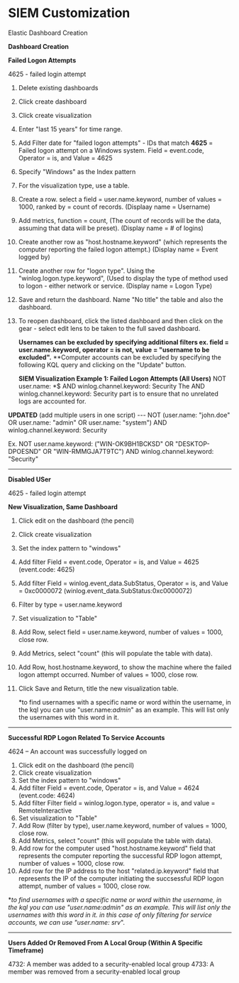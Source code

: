 # SIEM Customization 
Elastic Dashboard Creation

**Dashboard Creation**

**Failed Logon Attempts**

4625 - failed login attempt

1. Delete existing dashboards
2. Click create dashboard
3. Click create visualization
4. Enter "last 15 years" for time range.
5. Add Filter date for "failed logon attempts" - IDs that match **4625** = Failed logon attempt on a Windows system. Field = event.code, Operator = is, and Value = 4625
6. Specify "Windows" as the Index pattern
7. For the visualization type, use a table.
8. Create a row. select a field = user.name.keyword, number of values = 1000, ranked by = count of records. (Displaay name = Username)
9. Add metrics, function = count, (The count of records will be the data, assuming that data will be preset). (Display name = # of logins)
10. Create another row as "host.hostname.keyword" (which represents the computer reporting the failed logon attempt.) (Display name = Event logged by)
11. Create another row for "logon type". Using the "winlog.logon.type.keyword", (Used to display the type of method used to logon - either network or service. (Display name = Logon Type)
12. Save and return the dashboard. Name "No title" the table and also the dashboard.
13. To reopen dashboard, click the listed dashboard and then click on the gear - select edit lens to be taken to the full saved dashboard. 

    **Usernames can be excluded by specifying additional filters ex. field = user.name.keyword, operator = is not, value = "username to be excluded".**
    **Computer accounts can be excluded by specifying the following KQL query and clicking on the "Update" button.

      **SIEM Visualization Example 1: Failed Logon Attempts (All Users)**
      NOT user.name: *$ AND winlog.channel.keyword: Security
      The AND winlog.channel.keyword: Security part is to ensure that no unrelated logs are accounted for.

**UPDATED** (add multiple users in one script) ---
    NOT (user.name: "john.doe" OR user.name: "admin" OR user.name: "system") AND winlog.channel.keyword: Security

Ex. NOT user.name.keyword: ("WIN-OK9BH1BCKSD" OR "DESKTOP-DPOESND" OR "WIN-RMMGJA7T9TC") AND winlog.channel.keyword: "Security" 


_____________

**Disabled USer**

4625 - failed login attempt

**New Visualization, Same Dashboard**

1. Click edit on the dashboard (the pencil)
2. Click create visualization
3. Set the index pattern to "windows"
4. Add filter Field = event.code, Operator = is, and Value = 4625 (event.code: 4625)
5. Add filter Field = winlog.event_data.SubStatus, Operator = is, and Value = 0xc0000072 (winlog.event_data.SubStatus:0xc0000072)
6. Filter by type = user.name.keyword
7. Set visualization to "Table"
8. Add Row, select field = user.name.keyword, number of values = 1000, close row.
9. Add Metrics, select "count" (this will populate the table with data).
10. Add Row, host.hostname.keyword, to show the machine where the failed logon attempt occurred. Number of values = 1000, close row.
11. Click Save and Return, title the new visualization table.

    *to find usernames with a specific name or word within the username, in the kql you can use "user.name:*admin*" as an example. This will list only the usernames with this word in it.


-----------------------------

**Successful RDP Logon Related To Service Accounts**

4624 – An account was successfully logged on

1. Click edit on the dashboard (the pencil)
2. Click create visualization
3. Set the index pattern to "windows"
4. Add filter Field = event.code, Operator = is, and Value = 4624 (event.code: 4624) 
5. Add filter Filter field = winlog.logon.type, operator = is, and value = RemoteInteractive
6. Set visualization to "Table"
7. Add Row (filter by type), user.name.keyword, number of values = 1000, close row.
8. Add Metrics, select "count" (this will populate the table with data).
9. Add row for the computer used "host.hostname.keyword" field that represents the computer reporting the successful RDP logon attempt, number of values = 1000, close row. 
10. Add row for the IP address to the host "related.ip.keyword" field that represents the IP of the computer initiating the succsessful RDP logon attempt, number of values = 1000, close row.

   **to find usernames with a specific name or word within the username, in the kql you can use "user.name:*admin*" as an example. This will list only the usernames with this word in it.
   in this case of only filtering for service accounts, we can use "user.name: srv*".

--------------------------

**Users Added Or Removed From A Local Group (Within A Specific Timeframe)**

4732: A member was added to a security-enabled local group
4733: A member was removed from a security-enabled local group




    

    
